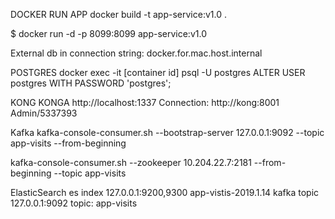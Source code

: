 DOCKER RUN APP
docker build -t app-service:v1.0 .

$ docker run -d -p 8099:8099 app-service:v1.0

External db in connection string: docker.for.mac.host.internal


POSTGRES
docker exec -it [container id] psql -U postgres
ALTER USER postgres WITH PASSWORD 'postgres';



KONG
KONGA
http://localhost:1337
Connection: http://kong:8001
Admin/5337393


Kafka
kafka-console-consumer.sh --bootstrap-server 127.0.0.1:9092 --topic app-visits --from-beginning

kafka-console-consumer.sh --zookeeper 10.204.22.7:2181 --from-beginning --topic app-visits


ElasticSearch
es index     127.0.0.1:9200,9300 app-vistis-2019.1.14
kafka topic  127.0.0.1:9092      topic: app-visits


    

